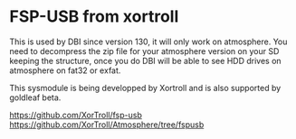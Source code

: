 # FSP-USB from xortroll
This is used by DBI since version 130, it will only work on atmosphere. You need to decompress the zip file for your atmosphere version on your SD keeping the structure, once you do DBI will be able to see HDD drives on atmosphere on fat32 or exfat.

This sysmodule is being developped by Xortroll and is also supported by goldleaf beta.

https://github.com/XorTroll/fsp-usb
https://github.com/XorTroll/Atmosphere/tree/fspusb
